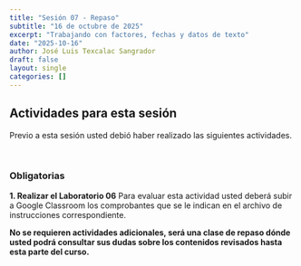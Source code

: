 ```yaml
---
title: "Sesión 07 - Repaso"
subtitle: "16 de octubre de 2025"
excerpt: "Trabajando con factores, fechas y datos de texto"
date: "2025-10-16"
author: José Luis Texcalac Sangrador
draft: false
layout: single
categories: []
---
```


## Actividades para esta sesión 

Previo a esta sesión usted debió haber realizado las siguientes actividades.

&nbsp;


### Obligatorias

**1. Realizar el Laboratorio 06**
Para evaluar esta actividad usted deberá subir a Google Classroom los 
comprobantes que se le indican en el archivo de instrucciones correspondiente.

**No se requieren actividades adicionales, será una clase de repaso dónde usted podrá consultar sus dudas sobre los contenidos revisados hasta esta parte del curso.**


